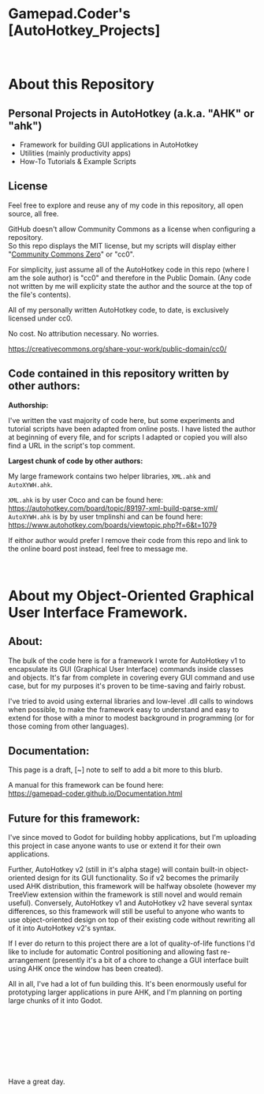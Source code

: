 # Gamepad.Coder's [AutoHotkey_Projects]

<br />

# About this Repository

## Personal Projects in AutoHotkey (a.k.a. "AHK" or "ahk")<br>
- Framework for building GUI applications in AutoHotkey
- Utilities (mainly productivity apps)
- How-To Tutorials & Example Scripts

## License 

Feel free to explore and reuse any of my code in this repository, all open source, all free.

GitHub doesn't allow Community Commons as a license when configuring a repository.<br>
So this repo displays the MIT license, but my scripts will display either "[Community Commons Zero](https://creativecommons.org/share-your-work/public-domain/cc0/)" or "cc0".

For simplicity, just assume all of the AutoHotkey code in this repo (where I am the sole author) is "cc0" and therefore in the Public Domain. (Any code not written by me will explicity state the author and the source at the top of the file's contents). 

All of my personally written AutoHotkey code, to date, is exclusively licensed under cc0.

No cost. No attribution necessary. No worries.

https://creativecommons.org/share-your-work/public-domain/cc0/


## Code contained in this repository written by other authors:

**Authorship:**

I've written the vast majority of code here, but some experiments and tutorial scripts have been adapted from online posts. I have listed the author at beginning of every file, and for scripts I adapted or copied you will also find a URL in the script's top comment.

**Largest chunk of code by other authors:**

My large framework contains two helper libraries, `XML.ahk` and `AutoXYWH.ahk`.

`XML.ahk` is by user Coco and can be found here: https://autohotkey.com/board/topic/89197-xml-build-parse-xml/ <br>
`AutoXYWH.ahk` is by by user tmplinshi and can be found here: https://www.autohotkey.com/boards/viewtopic.php?f=6&t=1079

If eithor author would prefer I remove their code from this repo and link to the online board post instead, feel free to message me.


<br />


# About my Object-Oriented Graphical User Interface Framework.


## About:

The bulk of the code here is for a framework I wrote for AutoHotkey v1 to encapsulate its GUI (Graphical User Interface) commands inside classes and objects. It's far from complete in covering every GUI command and use case, but for my purposes it's proven to be time-saving and fairly robust. 

I've tried to avoid using external libraries and low-level .dll calls to windows when possible, to make the framework easy to understand and easy to extend for those with a minor to modest background in programming (or for those coming from other languages).


## Documentation:

This page is a draft, [~] note to self to add a bit more to this blurb.

A manual for this framework can be found here:<br>
https://gamepad-coder.github.io/Documentation.html


## Future for this framework:

I've since moved to Godot for building hobby applications, but I'm uploading this project in case anyone wants to use or extend it for their own applications.

Further, AutoHotkey v2 (still in it's alpha stage) will contain built-in object-oriented design for its GUI functionality. So if v2 becomes the primarily used AHK distribution, this framework will be halfway obsolete (however my TreeView extension within the framework is still novel and would remain useful). Conversely, AutoHotkey v1 and AutoHotkey v2 have several syntax differences, so this framework will still be useful to anyone who wants to use object-oriented design on top of their existing code without rewriting all of it into AutoHotkey v2's syntax.

If I ever do return to this project there are a lot of quality-of-life functions I'd like to include for automatic Control positioning and allowing fast re-arrangement (presently it's a bit of a chore to change a GUI interface built using AHK once the window has been created).

All in all, I've had a lot of fun building this. It's been enormously useful for prototyping larger applications in pure AHK, and I'm planning on porting large chunks of it into Godot.


<br />

<br />

<br />

<br />

<br />

<br />

<br />


Have a great day.
